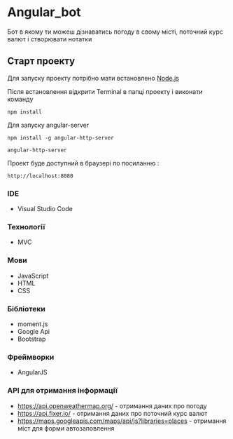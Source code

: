 # Angular_bot

Бот в якому ти можеш дізнаватись погоду в свому місті, поточний курс валют і створювати нотатки

## Старт проекту

Для запуску проекту потрібно мати встановлено [Node.js](nodejs.org) 

Після встановлення відкрити Terminal в папці проекту і виконати командy

```
npm install
```
Для запуску  angular-server 
 
```
npm install -g angular-http-server
```
```
angular-http-server
```

Проект буде доступний в браузері по посиланню :

```
http://localhost:8080
```



### IDE

* Visual Studio Code

### Технології 
 
 * MVC 
 
### Мови 

 * JavaScript
 * HTML 
 * CSS
 
### Бібліотеки 
 
 * moment.js
 * Google Api
 * Bootstrap
 
### Фреймворки 
 
 * AngularJS
 
### API для отримання інформації 

* https://api.openweathermap.org/ - отримання даних про погоду 
* https://api.fixer.io/ - отримання даних про поточний курс валют 
* https://maps.googleapis.com/maps/api/js?libraries=places - отримання міст для форми автозаповлення 